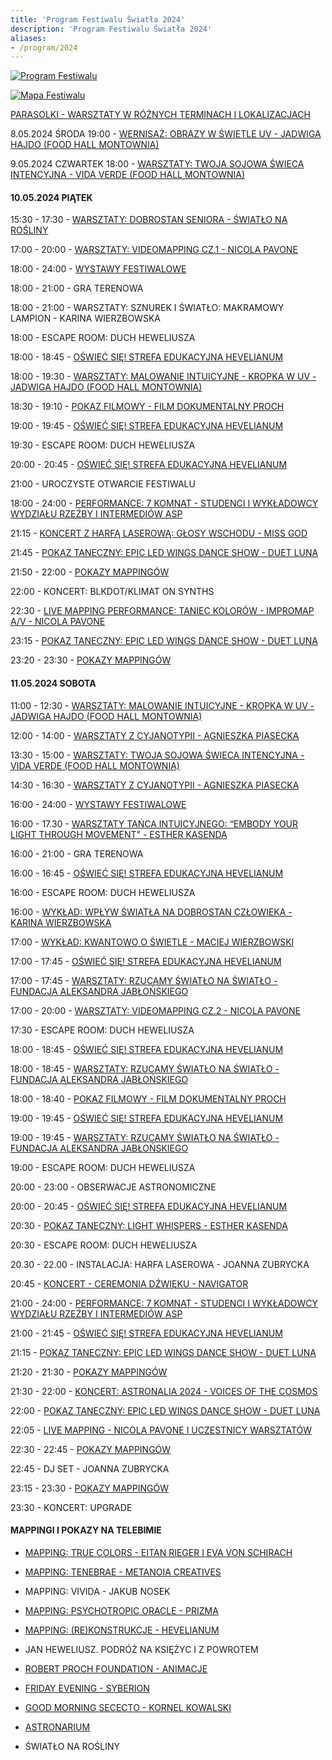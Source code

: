 ```yaml
---
title: 'Program Festiwalu Światła 2024'
description: 'Program Festiwalu Światła 2024'
aliases:
- /program/2024
---
```


[![Program Festiwalu](/images/program/program-2024.jpg)](/images/program/program-2024.jpg)

[![Mapa Festiwalu](/images/program/mapa-2024.jpg)](/images/program/mapa-2024.jpg)

[PARASOLKI - WARSZTATY W RÓŻNYCH TERMINACH I LOKALIZACJACH](/warsztaty/parasolki/)

8.05.2024 ŚRODA 19:00 - [WERNISAŻ: OBRAZY W ŚWIETLE UV - JADWIGA HAJDO (FOOD HALL MONTOWNIA)](/wystawy/wernisaz-jadwiga-hajdo)


9.05.2024 CZWARTEK 18:00 - [WARSZTATY: TWOJA SOJOWA ŚWIECA INTENCYJNA  - VIDA VERDE (FOOD HALL MONTOWNIA)](/warsztaty/sojowa-swieca/)


#### 10.05.2024 PIĄTEK 
 
15:30 - 17:30 - [WARSZTATY: DOBROSTAN SENIORA - ŚWIATŁO NA ROŚLINY](/warsztaty/dobrostan-seniora/)
 
17:00 - 20:00 - [WARSZTATY: VIDEOMAPPING CZ.1 - NICOLA PAVONE](/warsztaty/videomapping-workshop/)
 
18:00 - 24:00 - [WYSTAWY FESTIWALOWE](/wystawy/)
 
18:00 - 21:00 - GRA TERENOWA
 
18:00 - 21:00 - WARSZTATY: SZNUREK I ŚWIATŁO: MAKRAMOWY LAMPION -  KARINA WIERZBOWSKA
 
18:00 - ESCAPE ROOM: DUCH HEWELIUSZA
 
18:00 - 18:45 - [OŚWIEĆ SIĘ! STREFA EDUKACYJNA HEVELIANUM](/warsztaty/oswiec-sie/)
 
18:00 - 19:30 - [WARSZTATY: MALOWANIE INTUICYJNE - KROPKA W UV - JADWIGA HAJDO (FOOD HALL MONTOWNIA)](/warsztaty/malowanie-intuicyjne/)
 
18:30 - 19:10 - [POKAZ FILMOWY - FILM DOKUMENTALNY PROCH](/wystawy/swiatlo-ktore-zgaslo/)
 
19:00 - 19:45 - [OŚWIEĆ SIĘ! STREFA EDUKACYJNA HEVELIANUM](/warsztaty/oswiec-sie/)
 
19:30 - ESCAPE ROOM: DUCH HEWELIUSZA
 
20:00 - 20:45 - [OŚWIEĆ SIĘ! STREFA EDUKACYJNA HEVELIANUM](/warsztaty/oswiec-sie/)
 
21:00 - UROCZYSTE OTWARCIE FESTIWALU
 
18:00 - 24:00 - [PERFORMANCE: 7 KOMNAT - STUDENCI I WYKŁADOWCY WYDZIAŁU RZEŹBY I INTERMEDIÓW ASP](/wystawy/siedem-komnat/)
 
21:15 - [KONCERT Z HARFĄ LASEROWĄ: GŁOSY WSCHODU - MISS GOD](/pokazy/joanna-zubrycka/)
 
21:45 - [POKAZ TANECZNY: EPIC LED WINGS DANCE SHOW - DUET LUNA](/pokazy/epic-led-wings/)
 
21:50 - 22:00 - [POKAZY MAPPINGÓW](#Mappingi)
 
22:00 - KONCERT: BLKDOT/KLIMAT ON SYNTHS
 
22:30 - [LIVE MAPPING PERFORMANCE: TANIEC KOLORÓW - IMPROMAP A/V - NICOLA PAVONE](/pokazy/live-mapping/)
 
23:15 - [POKAZ TANECZNY: EPIC LED WINGS DANCE SHOW - DUET LUNA](/pokazy/epic-led-wings/)
 
23:20 - 23:30 - [POKAZY MAPPINGÓW](#Mappingi)
 
#### 11.05.2024 SOBOTA
 
11:00 - 12:30 - [WARSZTATY: MALOWANIE INTUICYJNE - KROPKA W UV - JADWIGA HAJDO (FOOD HALL MONTOWNIA)](/warsztaty/malowanie-intuicyjne/)
 
12:00 - 14:00 - [WARSZTATY Z CYJANOTYPII - AGNIESZKA PIASECKA](/warsztaty/cyjanotypia/)
 
13:30 - 15:00 - [WARSZTATY:  TWOJA SOJOWA ŚWIECA INTENCYJNA - VIDA VERDE (FOOD HALL MONTOWNIA)](/warsztaty/sojowa-swieca/)

14:30 - 16:30 - [WARSZTATY Z CYJANOTYPII - AGNIESZKA PIASECKA](/warsztaty/cyjanotypia/)

16:00 - 24:00 - [WYSTAWY FESTIWALOWE](/wystawy/)

 16:00 - 17.30 - [WARSZTATY TAŃCA INTUICYJNEGO: “EMBODY YOUR LIGHT THROUGH MOVEMENT" - ESTHER KASENDA](/warsztaty/swiatlo-poprzez-ruch/)

 16:00 - 21:00 - GRA TERENOWA
 
16:00 - 16:45 - [OŚWIEĆ SIĘ! STREFA EDUKACYJNA HEVELIANUM](/warsztaty/oswiec-sie/)
 
16:00 - ESCAPE ROOM: DUCH HEWELIUSZA
 
16:00 - [WYKŁAD: WPŁYW ŚWIATŁA NA DOBROSTAN CZŁOWIEKA - KARINA WIERZBOWSKA](/pokazy/wyklad-o-wplywie-swiatla/)
 
17:00 - [WYKŁAD: KWANTOWO O ŚWIETLE - MACIEJ WIERZBOWSKI](/pokazy/wyklad-kwantowo-o-swietla/)
 
17:00 - 17:45 - [OŚWIEĆ SIĘ! STREFA EDUKACYJNA HEVELIANUM](/warsztaty/oswiec-sie/)
 
17:00 - 17:45 - [WARSZTATY: RZUCAMY ŚWIATŁO NA ŚWIATŁO - FUNDACJA ALEKSANDRA JABŁOŃSKIEGO](/warsztaty/rzucamy-swiatlo/)
 
17:00 - 20:00 - [WARSZTATY: VIDEOMAPPING CZ.2 - NICOLA PAVONE](/warsztaty/videomapping-workshop)
 
17:30 - ESCAPE ROOM: DUCH HEWELIUSZA
 
18:00 - 18:45 - [OŚWIEĆ SIĘ! STREFA EDUKACYJNA HEVELIANUM](/warsztaty/oswiec-sie/)
 
18:00 - 18:45 - [WARSZTATY: RZUCAMY ŚWIATŁO NA ŚWIATŁO - FUNDACJA ALEKSANDRA JABŁOŃSKIEGO](/warsztaty/rzucamy-swiatlo/)
 
18:00 - 18:40 - [POKAZ FILMOWY - FILM DOKUMENTALNY PROCH](/wystawy/swiatlo-ktore-zgaslo/)
 
19:00 - 19:45 - [OŚWIEĆ SIĘ! STREFA EDUKACYJNA HEVELIANUM](/warsztaty/oswiec-sie/)
 
19:00 - 19:45 - [WARSZTATY: RZUCAMY ŚWIATŁO NA ŚWIATŁO - FUNDACJA ALEKSANDRA JABŁOŃSKIEGO](/warsztaty/rzucamy-swiatlo/)
 
19:00 - ESCAPE ROOM: DUCH HEWELIUSZA
 
20:00 - 23:00 - OBSERWACJE ASTRONOMICZNE
 
20:00 - 20:45 - [OŚWIEĆ SIĘ! STREFA EDUKACYJNA HEVELIANUM](/warsztaty/oswiec-sie/)
 
20:30 - [POKAZ TANECZNY: LIGHT WHISPERS - ESTHER KASENDA](/pokazy/light-whispers/)
 
20:30 - ESCAPE ROOM: DUCH HEWELIUSZA
 
20.30 - 22.00 - INSTALACJA: HARFA LASEROWA - JOANNA ZUBRYCKA
 
20:45 - [KONCERT - CEREMONIA DŹWIĘKU - NAVIGATOR](/pokazy/navigator/)
 
21:00 - 24:00 - [PERFORMANCE: 7 KOMNAT - STUDENCI I WYKŁADOWCY WYDZIAŁU RZEŹBY I INTERMEDIÓW ASP](/wystawy/siedem-komnat/)
 
21:00 - 21:45 - [OŚWIEĆ SIĘ! STREFA EDUKACYJNA HEVELIANUM](/warsztaty/oswiec-sie/)
 
21:15 - [POKAZ TANECZNY: EPIC LED WINGS DANCE SHOW - DUET LUNA](/pokazy/epic-led-wings/)
 
21:20 - 21:30 - [POKAZY MAPPINGÓW](#Mappingi)
 
21:30 - 22:00 - [KONCERT: ASTRONALIA 2024 - VOICES OF THE COSMOS](/pokazy/astronalia-voices-of-the-cosmos/)
 
22:00 - [POKAZ TANECZNY: EPIC LED WINGS DANCE SHOW - DUET LUNA](/pokazy/epic-led-wings/)
 
22:05 - [LIVE MAPPING - NICOLA PAVONE I UCZESTNICY WARSZTATÓW](/pokazy/live-mapping/)
 
22:30 - 22:45 - [POKAZY MAPPINGÓW](#Mappingi)
 
22:45 - DJ SET - JOANNA ZUBRYCKA
 
23:15 - 23:30 - [POKAZY MAPPINGÓW](#Mappingi)
 
23:30 - KONCERT: UPGRADE
 
#### MAPPINGI I POKAZY NA TELEBIMIE

- [MAPPING: TRUE COLORS - EITAN RIEGER I EVA VON SCHIRACH](/pokazy/mapping/)

- [MAPPING: TENEBRAE - METANOIA CREATIVES](/pokazy/mapping-tenebrae/)

- MAPPING: VIVIDA - JAKUB NOSEK

- [MAPPING: PSYCHOTROPIC ORACLE - PRIZMA](/wystawy/psychotropic-oracle/)
        	
- [MAPPING: (RE)KONSTRUKCJE - HEVELIANUM](/pokazy/mapping-hevelianum/)

- JAN HEWELIUSZ. PODRÓŻ NA KSIĘŻYC I Z POWROTEM

- [ROBERT PROCH FOUNDATION - ANIMACJE](/wystawy/swiatlo-ktore-zgaslo/)

- [FRIDAY EVENING - SYBERION](/pokazy/friday-evening/)

- [GOOD MORNING SECECTO - KORNEL KOWALSKI](/pokazy/good-morning/)

- [ASTRONARIUM](/pokazy/astronarium/)

- ŚWIATŁO NA ROŚLINY